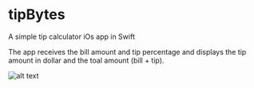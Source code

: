 # tipBytes
A simple tip calculator iOs app in Swift

The app receives the bill amount and tip percentage and displays the tip amount in dollar and the toal amount (bill + tip).



![alt text](https://raw.githubusercontent.com/elbytes/images/main/Screen%20Shot%202021-02-20%20at%2010.19.34%20PM.png?token=AN6OSURUUZOV6KJ3UPIAR7LAHMGCI)
